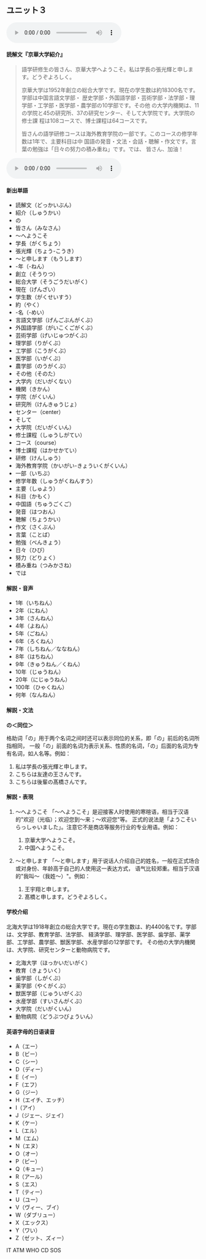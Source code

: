 ## ユニット３

<audio  controls  src="/assets/jp/综合日语1-5-3-课文.mp3">综合日语1-5-3-课文</audio>

#### 読解文『京華大学紹介』

> 語学研修生の皆さん、京華大学へようこそ。私は学長の張光輝と申します。どうぞよろしく。
>
> 京華大学は1952年創立の総合大学です。現在の学生数は約18300名です。学部は中国言語文学部・
> 歴史学部・外国語学部・芸術学部・法学部・理学部・工学部・医学部・農学部の10学部です。その他
> の大学内機関は、11の学院と45の研究所、37の研究センター、そして大学院です。大学院の修士課
> 程は108コースで、博士課程は64コースです。
>
> 皆さんの語学研修コースは海外教育学院の一部です。このコースの修学年数は1年で、主要科目は中
> 国語の発音・文法・会話・聴解・作文です。言葉の勉強は「日々の努力の積み重ね」です。では、
> 皆さん、加油！

<audio  controls  src="/assets/jp/综合日语1-5-3-单词.mp3">综合日语1-5-3-单词</audio>

#### 新出単語

- 読解文（どっかいぶん）
- 紹介（しゅうかい）
- の
- 皆さん（みなさん）
- 〜へようこそ
- 学長（がくちょう）
- 張光輝（ちょう-こうき）
- 〜と申します（もうします）
- -年（-ねん）
- 創立（そうりつ）
- 総合大学（そうごうだいがく）
- 現在（げんざい）
- 学生数（がくせいすう）
- 約（やく）
- -名（-めい）
- 言語文学部（げんごぶんがくぶ）
- 外国語学部（がいこくごがくぶ）
- 芸術学部（げいじゅつがくぶ）
- 理学部（りがくぶ）
- 工学部（こうがくぶ）
- 医学部（いがくぶ）
- 農学部（のうがくぶ）
- その他（そのた）
- 大学内（だいがくない）
- 機関（きかん）
- 学院（がくいん）
- 研究所（けんきゅうじょ）
- センター（center）
- そして
- 大学院（だいがくいん）
- 修士課程（しゅうしがてい）
- コース（course）
- 博士課程（はかせかてい）
- 研修（けんしゅう）
- 海外教育学院（かいがい-きょういくがくいん）
- 一部（いちぶ）
- 修学年数（しゅうがくねんすう）
- 主要（しゅよう）
- 科目（かもく）
- 中国語（ちゅうごくご）
- 発音（はつおん）
- 聴解（ちょうかい）
- 作文（さくぶん）
- 言葉（ことば）
- 勉強（べんきょう）
- 日々（ひび）
- 努力（どりょく）
- 積み重ね（つみかさね）
- では

#### 解説・音声

- 1年（いちねん）
- 2年（にねん）
- 3年（さんねん）
- 4年（よねん）
- 5年（ごねん）
- 6年（ろくねん）
- 7年（しちねん／ななねん）
- 8年（はちねん）
- 9年（きゅうねん／くねん）
- 10年（じゅうねん）
- 20年（にじゅうねん）
- 100年（ひゃくねん）
- 何年（なんねん）

#### 解説・文法

**の＜同位＞**

格助词「の」用于两个名词之间时还可以表示同位的关系，即「の」前后的名词所指相同，
一般「の」前面的名词为表示关系、性质的名词，「の」后面的名词为专有名词，如人名等。例如：

1. 私は学長の張光輝と申します。
2. こちらは友達の王さんです。
3. こちらは後輩の髙橋さんです。

#### 解説・表現

1. 〜へようこそ
   「〜へようこそ」是迎接客人时使用的寒暄语，相当于汉语的"欢迎（光临）；欢迎您到～来；～欢迎您"等。
   正式的说法是「ようこそいらっしゃいました」。注意它不是商店等服务行业的专业用语。例如：

   1. 京華大学へようこそ。
   2. 中国へようこそ。

2. ～と申します
   「〜と申します」用于说话人介绍自己的姓名，一般在正式场合或对身份、年龄高于自己的人使用这一表达方式，
   语气比较郑重。相当于汉语的"我叫～（我姓～）"。例如：

   1. 王宇翔と申します。
   2. 髙橋と申します。どうぞよろしく。

#### 学校介绍

北海大学は1918年創立の総合大学です。現在の学生数は、約4400名です。学部は、文学部、教育学部、法学部、
経済学部、理学部、医学部、歯学部、薬学部、工学部、農学部、獣医学部、水産学部の12学部です。
その他の大学内機関は、大学院、研究センターと動物病院です。

- 北海大学（ほっかいだいがく）
- 教育（きょういく）
- 歯学部（しがくぶ）
- 薬学部（やくがくぶ）
- 獣医学部（じゅういがくぶ）
- 水産学部（すいさんがくぶ）
- 大学院（だいがくいん）
- 動物病院（どうぶつびょういん）

#### 英语字母的日语读音

- A（エー）
- B（ビー）
- C（シー）
- D（ディー）
- E（イー）
- F（エフ）
- G（ジー）
- H（エイチ、エッチ）
- I（アイ）
- J（ジェー、ジェイ）
- K（ケー）
- L（エル）
- M（エム）
- N（エヌ）
- O（オー）
- P（ピー）
- Q（キュー）
- R（アール）
- S（エス）
- T（ティー）
- U（ユー）
- V（ヴィー、ブイ）
- W（ダブリュー）
- X（エックス）
- Y（ワい）
- Z（ゼット、ズィー）

IT ATM WHO CD SOS
